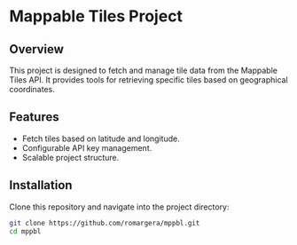 # Mappable Tiles Project

## Overview
This project is designed to fetch and manage tile data from the Mappable Tiles API. It provides tools for retrieving specific tiles based on geographical coordinates.

## Features
- Fetch tiles based on latitude and longitude.
- Configurable API key management.
- Scalable project structure.

## Installation
Clone this repository and navigate into the project directory:
```bash
git clone https://github.com/romargera/mppbl.git
cd mppbl
